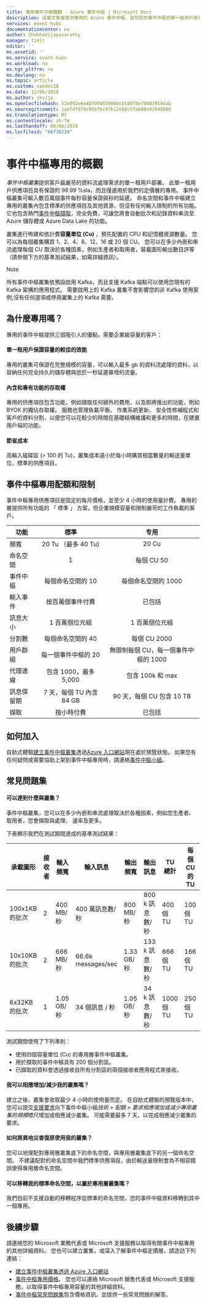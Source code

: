 ```yaml
---
title: 專用事件中樞概觀 - Azure 事件中樞 | Microsoft Docs
description: 這篇文章會提供專用的 Azure 事件中樞，這可提供事件中樞的單一租用戶部署的概觀。
services: event-hubs
documentationcenter: na
author: ShubhaVijayasarathy
manager: timlt
editor: ''
ms.assetid: ''
ms.service: event-hubs
ms.workload: na
ms.tgt_pltfrm: na
ms.devlang: na
ms.topic: article
ms.custom: seodec18
ms.date: 12/06/2018
ms.author: shvija
ms.openlocfilehash: 52e092e6e48f004656860cb5d078e780039584ab
ms.sourcegitcommit: 1aefdf876c95bf6c07b12eb8c5fab98e92948000
ms.translationtype: MT
ms.contentlocale: zh-TW
ms.lasthandoff: 06/06/2019
ms.locfileid: "66730230"
---
```

# <a name="overview-of-event-hubs-dedicated"></a>事件中樞專用的概觀

*事件中樞叢集*提供客戶最嚴苛的資料流處理需求的單一租用戶部署。 此單一租用戶供應項目具有保證的 99.99 %sla，而且僅適用於我們的定價層的專用。 事件中樞叢集可輸入數百萬個事件每秒容量保證與秒的延遲。 命名空間和事件中樞建立專用的叢集內包含標準的供應項目及其他資源，但沒有任何輸入限制的所有功能。 它也包含熱門[事件中樞擷取](event-hubs-capture-overview.md)，完全免費，可讓您將會自動批次和記錄資料串流至 Azure 儲存體或 Azure Data Lake 的功能。 

叢集進行佈建和依計費**容量單位 (Cu)** ，預先配置的 CPU 和記憶體資源數量。 您可以為每個叢集購買 1、2、4、8、12、16 或 20 個 CU。 您可以在多少內嵌和串流處理每個 CU 取決於各種因素，例如生產者和取用者，裝載圖形輸出數目評等 （請參閱下方的基準測試結果，如需詳細資訊）。 

> [!NOTE]
> 所有事件中樞叢集依預設啟用 Kafka，而且支援 Kafka 端點可以使用您現有的 Kafka 架構的應用程式。 需要啟用上的 Kafka 叢集不會影響您的非 Kafka 使用案例;沒有任何選項或停用叢集上的 Kafka 需要。

## <a name="why-dedicated"></a>為什麼專用嗎？

專用的事件中樞提供三個吸引人的優點，需要企業級容量的客戶：

#### <a name="single-tenancy-guarantees-capacity-for-better-performance"></a>單一租用戶保證容量的較佳的效能

專用的叢集可保證在完整規模的容量，可以輸入最多 gb 的資料流處理的資料，以容納任何完全持久的儲存體與低於一秒延遲暴增的流量。 

#### <a name="inclusive-and-exclusive-access-to-features"></a>內含和專有功能的存取權 
專用的供應項目包含功能，例如擷取任何額外的費用，以及即將推出的功能，例如 BYOK 的獨佔存取權。 服務也管理負載平衡、 作業系統更新、 安全性修補程式和客戶的資料分割，以便您可以花較少的時間在基礎結構維護和更多的時間，在建置用戶端的功能。  

#### <a name="cost-savings"></a>節省成本
高輸入磁碟區 (> 100 的 Tu)，叢集成本遠小於每小時購買相當數量的輸送量單位，標準的供應項目。


## <a name="event-hubs-dedicated-quotas-and-limits"></a>事件中樞專用配額和限制

事件中樞專用供應項目是固定的每月價格，並至少 4 小時的使用量計費。 專用的層提供所有功能的 「 標準 」 方案，但企業規模容量和限制嚴苛的工作負載的客戶。 

| 功能 | 標準 | 专用 |
| --- |:---:|:---:|
| 頻寬 | 20 Tu （最多 40 Tu) | 20 Cu |
| 命名空間 |  1 | 每個 CU 50 |
| 事件中樞 |  每個命名空間的 10 | 每個命名空間的 1000 |
| 輸入事件 | 按百萬個事件付費 | 已包括 |
| 訊息大小 | 1 百萬個位元組 | 1 百萬個位元組 |
| 分割數 | 每個命名空間的 40 | 每個 CU 2000 |
| 用戶群組 | 每一個事件中樞的 20 | 無限制每個 CU，每一個事件中樞的 1000 |
| 代理連線 | 包含 1000，最多 5,000 | 包含 100k 和 max |
| 訊息保留期 | 7 天，每個 TU 內含 84 GB | 90 天，每個 CU 包含 10 TB |
| 擷取 | 按小時付費 | 已包括 |

## <a name="how-to-onboard"></a>如何加入

自助式體驗[建立事件中樞叢集](event-hubs-dedicated-cluster-create-portal.md)透過[Azure 入口網站](https://aka.ms/eventhubsclusterquickstart)現在處於預覽狀態。 如果您有任何疑問或需要協助上架到事件中樞專用時，請連絡[事件中樞小組](mailto:askeventhubs@microsoft.com)。

## <a name="faqs"></a>常見問題集

#### <a name="what-can-i-achieve-with-a-cluster"></a>可以達到什麼與叢集？

事件中樞叢集，您可以在多少內嵌和串流處理取決於各種因素，例如您生產者、 取用者，您會擷取與處理、 速率及更多。 

下表顯示我們在測試期間達成的基準測試結果：

| 承載圖形 | 接收者 | 輸入頻寬| 輸入訊息 | 輸出頻寬 | 輸出訊息 | TU 總計 | 每個 CU 的 TU |
| ------------- | --------- | ---------------- | ------------------ | ----------------- | ------------------- | --------- | ---------- |
| 100x1KB 的批次 | 2 | 400 MB/秒 | 400 萬訊息數/秒 | 800 MB/秒 | 800 k 訊息數/秒 | 400 個 TU | 100 個 TU | 
| 10x10KB 的批次 | 2 | 666 MB/秒 | 66.6k messages/sec | 1.33 GB/秒 | 133 k 訊息數/秒 | 666 個 TU | 166 個 TU |
| 6x32KB 的批次 | 1 | 1.05 GB/秒 | 34 個訊息 / 秒 | 1.05 GB/秒 | 34 k 訊息數/秒 | 1000 個 TU | 250 個 TU |

測試期間使用了下列準則：

- 使用四個容量單位 (Cu) 的專用層事件中樞叢集。 
- 用於擷取的事件中樞具有 200 個分割區。 
- 已擷取的資料會透過接收自所有分割區的兩個接收者應用程式來接收。

#### <a name="can-i-scale-updown-my-cluster"></a>我可以相應增加/減少我的叢集嗎？

建立之後，叢集會收取最少 4 小時的使用量而定。 在自助式體驗的預覽版本中，您可以提交[支援要求](https://ms.portal.azure.com/#create/Microsoft.Support)向下事件中樞小組*技術 > 配額 > 要求相應增加或減少專用叢集的規模*標尺增加或相應減少叢集。 可能需要最多 7 天，以完成相應減少叢集的要求。 

#### <a name="how-will-geo-dr-work-with-my-cluster"></a>如何將異地災害復原使用我的叢集？

您可以地理配對專用層叢集底下的命名空間，與專用層叢集底下的另一個命名空間。 不建議配對的命名空間中我們標準供應項目，由於輸送量限制會為不相容錯誤使得專用層命名空間。 

#### <a name="can-i-migrate-my-standard-namespaces-to-belong-to-a-dedicated-tier-cluster"></a>可以移轉我的標準命名空間，以屬於專用層叢集嗎？
我們目前不支援自動的移轉程序從標準的命名空間，您的事件中樞資料移轉到其中一個專用。 

## <a name="next-steps"></a>後續步驟

請連絡您的 Microsoft 業務代表或 Microsoft 支援服務以取得有關事件中樞專用的其他詳細資料。 您也可以建立叢集，或深入了解事件中樞定價層，請造訪下列連結：

- [建立事件中樞叢集透過 Azure 入口網站](https://aka.ms/eventhubsclusterquickstart) 
- [事件中樞專用價格](https://azure.microsoft.com/pricing/details/event-hubs/)。 您也可以連絡 Microsoft 銷售代表或 Microsoft 支援服務，以取得事件中樞專用容量的其他詳細資料。
- [事件中樞常見問題集](event-hubs-faq.md)包含價格資訊，並提供一些常見問題的解答。
